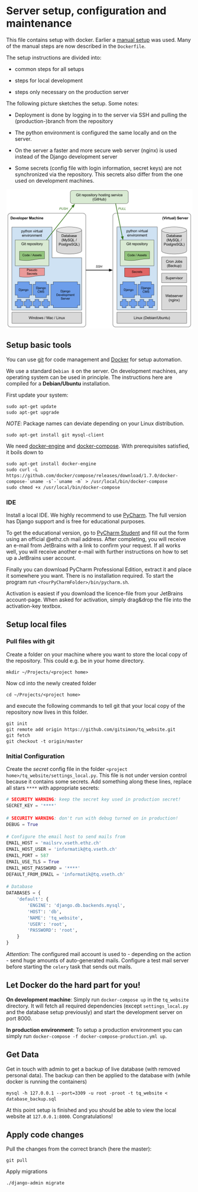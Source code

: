 # Server setup, configuration and maintenance

This file contains setup with docker. Earlier a [manual setup](setup_virtualenv.md) was used. Many of the manual steps are now described in the `Dockerfile`.

The setup instructions are divided into:

* common steps for all setups

* steps for local development

* steps only necessary on the production server

The following picture sketches the setup. Some notes:

* Deployment is done by logging in to the server via SSH and pulling the (production-)branch from the repository

* The python environment is configured the same locally and on the server.

* On the server a faster and more secure web server (nginx) is used instead of the Django development server

* Some secrets (config file with login information, secret keys) are not synchronized via the repository. This secrets also differ from the one used on development machines.

![Webstack](webstack.svg)

## Setup basic tools

You can use [git](https://git-scm.com/) for code management and [Docker](http://www.docker.com) for setup automation.

We use a standard `Debian 8` on the server. On development machines, any operating system can be used in principle. The instructions here are compiled for a **Debian/Ubuntu** installation.

First update your system:

```shell
sudo apt-get update
sudo apt-get upgrade
```

*NOTE*: Package names can deviate depending on your Linux distribution.

```shell
sudo apt-get install git mysql-client
```

We need [docker-engine](https://docs.docker.com/engine/installation/linux/ubuntulinux/) and [docker-compose](https://docs.docker.com/compose/install/). With prerequisites satisfied, it boils down to

```shell
sudo apt-get install docker-engine
sudo curl -L https://github.com/docker/compose/releases/download/1.7.0/docker-compose-`uname -s`-`uname -m` > /usr/local/bin/docker-compose
sudo chmod +x /usr/local/bin/docker-compose
```

### IDE

Install a local IDE. We highly recommend to use [PyCharm](https://www.jetbrains.com/pycharm/). The full version has Django support and is free for educational purposes.

To get the educational version, go to [PyCharm Student](https://www.jetbrains.com/shop/eform/students) and fill out the form using an official @ethz.ch mail address. After completing, you will receive an e-mail from JetBrains with a link to confirm your request. If all works well, you will receive another e-mail with further instructions on how to set up a JetBrains user account.

Finally you can download PyCharm Professional Edition, extract it and place it somewhere you want. There is no installation required. To start the program run `<YourPyCharmFolder>/bin/pycharm.sh`.

Activation is easiest if you download the licence-file from your JetBrains account-page. When asked for activation, simply drag&drop the file into the activation-key textbox.


## Setup local files

### Pull files with git

Create a folder on your machine where you want to store the local copy of the repository. This could e.g. be in your home directory.

```shell
mkdir ~/Projects/<project home>
```

Now cd into the newly created folder

```shell
cd ~/Projects/<project home>
```

and execute the following commands to tell git that your local copy of the repository now lives in this folder.

```shell
git init
git remote add origin https://github.com/gitsimon/tq_website.git
git fetch
git checkout -t origin/master
```

### Initial Configuration

Create the *secret* config file in the folder `<project home>/tq_website/settings_local.py`.
This file is not under version control because it contains some secrets.
Add something along these lines, replace all stars `****` with appropriate secrets:

```python
# SECURITY WARNING: keep the secret key used in production secret!
SECRET_KEY = '****'

# SECURITY WARNING: don't run with debug turned on in production!
DEBUG = True

# Configure the email host to send mails from
EMAIL_HOST = 'mailsrv.vseth.ethz.ch'
EMAIL_HOST_USER = 'informatik@tq.vseth.ch'
EMAIL_PORT = 587
EMAIL_USE_TLS = True
EMAIL_HOST_PASSWORD = '****'
DEFAULT_FROM_EMAIL = 'informatik@tq.vseth.ch'

# Database
DATABASES = {
    'default': {
        'ENGINE': 'django.db.backends.mysql',
        'HOST': 'db',
        'NAME': 'tq_website',
        'USER': 'root',
        'PASSWORD': 'root',
    }
}
```

*Attention*: The configured mail account is used to - depending on the action - send huge amounts of auto-generated mails. Configure a test mail server before starting the `celery` task that sends out mails.


## Let Docker do the hard part for you!

**On development machine**:
Simply run
	``docker-compose up``
in the `tq_website` directory. It will fetch all required dependencies (except `settings_local.py` and the database setup previously) and start the development server on port 8000.

**In production environment**:
To setup a production environment you can simply run ``docker-compose -f docker-compose-production.yml up``.

## Get Data

Get in touch with admin to get a backup of live database (with removed personal data).
The backup can then be applied to the database with (while docker is running the containers)

```shell
mysql -h 127.0.0.1 --port=3309 -u root -proot -t tq_website < database_backup.sql
```
	



	
At this point setup is finished and you should be able to view the local website at `127.0.0.1:8000`. Congratulations!

    
    
## Apply code changes
Pull the changes from the correct branch (here the master):

```shell
git pull
```

Apply migrations

```shell
./django-admin migrate
```
